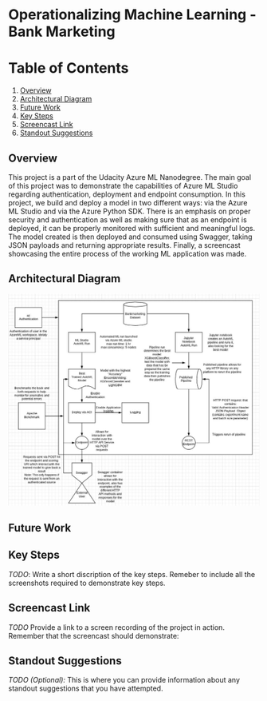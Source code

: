 # Operationalizing Machine Learning - Bank Marketing

# Table of Contents
1. [Overview](#overview)
2. [Architectural Diagram](#architecture)
3. [Future Work](#future-work)
4. [Key Steps](#screenshots)
5. [Screencast Link](#screencast)
6. [Standout Suggestions](#standsugg)


## Overview <a name="overview" />
This project is a part of the Udacity Azure ML Nanodegree.
The main goal of this project was to demonstrate the capabilities of Azure ML Studio regarding authentication, deployment and endpoint consumption.
In this project, we build and deploy a model in two different ways: via the Azure ML Studio and via the Azure Python SDK. There is an emphasis on proper security and authentication as well as making sure that as an endpoint is deployed,
it can be properly monitored with sufficient and meaningful logs. The model created is then deployed and consumed using Swagger, taking JSON payloads and returning appropriate results.
Finally, a screencast showcasing the entire process of the working ML application was made.


## Architectural Diagram <a name="architecture" />
<img src="architecture.JPG"
     alt="System Architecture" />
	 
## Future Work <a name="future-work" />


## Key Steps <a name="screenshots" />
*TODO*: Write a short discription of the key steps. Remeber to include all the screenshots required to demonstrate key steps. 

## Screencast Link <a name="screencast" />
*TODO* Provide a link to a screen recording of the project in action. Remember that the screencast should demonstrate:

## Standout Suggestions <a name="standsugg" />
*TODO (Optional):* This is where you can provide information about any standout suggestions that you have attempted.

